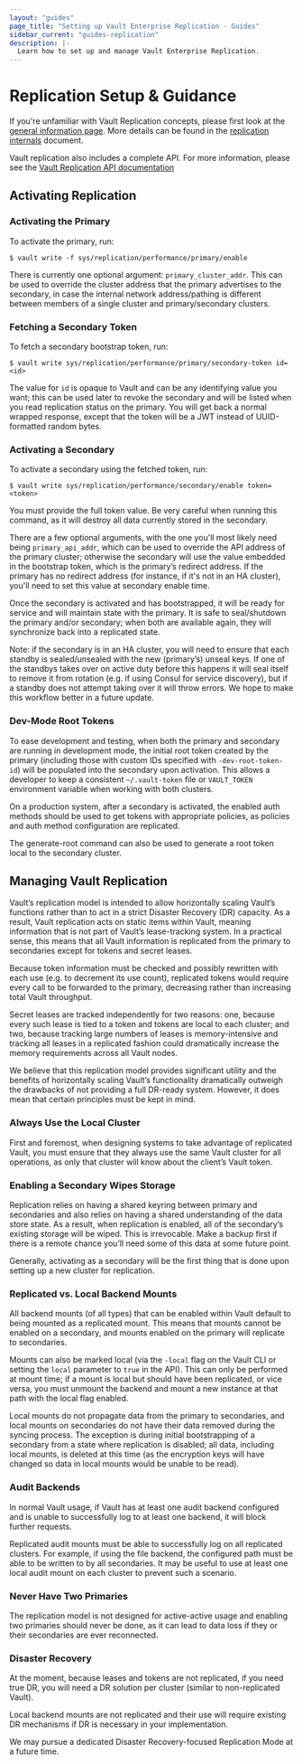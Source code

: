 ```yaml
---
layout: "guides"
page_title: "Setting up Vault Enterprise Replication - Guides"
sidebar_current: "guides-replication"
description: |-
  Learn how to set up and manage Vault Enterprise Replication.
---
```


# Replication Setup &amp; Guidance

If you're unfamiliar with Vault Replication concepts, please first look at the
[general information page](/docs/vault-enterprise/replication/index.html). More
details can be found in the
[replication internals](/docs/internals/replication.html) document.

Vault replication also includes a complete API. For more information, please see
the [Vault Replication API documentation](/api/system/replication.html)


## Activating Replication

### Activating the Primary

To activate the primary, run:


    $ vault write -f sys/replication/performance/primary/enable


There is currently one optional argument: `primary_cluster_addr`. This can be
used to override the cluster address that the primary advertises to the
secondary, in case the internal network address/pathing is different between
members of a single cluster and primary/secondary clusters.

### Fetching a Secondary Token

To fetch a secondary bootstrap token, run:


    $ vault write sys/replication/performance/primary/secondary-token id=<id>


The value for `id` is opaque to Vault and can be any identifying value you want;
this can be used later to revoke the secondary and will be listed when you read
replication status on the primary. You will get back a normal wrapped response,
except that the token will be a JWT instead of UUID-formatted random bytes.

### Activating a Secondary

To activate a secondary using the fetched token, run:


    $ vault write sys/replication/performance/secondary/enable token=<token>


You must provide the full token value. Be very careful when running this
command, as it will destroy all data currently stored in the secondary.

There are a few optional arguments, with the one you'll most likely need being
`primary_api_addr`, which can be used to override the API address of the
primary cluster; otherwise the secondary will use the value embedded in the
bootstrap token, which is the primary’s redirect address. If the primary has no
redirect address (for instance, if it's not in an HA cluster), you'll need to
set this value at secondary enable time.

Once the secondary is activated and has bootstrapped, it will be ready for
service and will maintain state with the primary. It is safe to seal/shutdown
the primary and/or secondary; when both are available again, they will
synchronize back into a replicated state.

Note: if the secondary is in an HA cluster, you will need to ensure that each
standby is sealed/unsealed with the new (primary’s) unseal keys. If one of the
standbys takes over on active duty before this happens it will seal itself to
remove it from rotation (e.g. if using Consul for service discovery), but if a
standby does not attempt taking over it will throw errors. We hope to make this
workflow better in a future update.

### Dev-Mode Root Tokens

To ease development and testing, when both the primary and secondary are
running in development mode, the initial root token created by the primary
(including those with custom IDs specified with `-dev-root-token-id`) will be
populated into the secondary upon activation. This allows a developer to keep a
consistent `~/.vault-token` file or `VAULT_TOKEN` environment variable when
working with both clusters.

On a production system, after a secondary is activated, the enabled
auth methods should be used to get tokens with appropriate policies,
as policies and auth method configuration are replicated.

The generate-root command can also be used to generate a root token local to
the secondary cluster.

## Managing Vault Replication

Vault’s replication model is intended to allow horizontally scaling Vault’s
functions rather than to act in a strict Disaster Recovery (DR) capacity. As a
result, Vault replication acts on static items within Vault, meaning
information that is not part of Vault’s lease-tracking system. In a practical
sense, this means that all Vault information is replicated from the primary to
secondaries except for tokens and secret leases.

Because token information must be checked and possibly rewritten with each use
(e.g. to decrement its use count), replicated tokens would require every call
to be forwarded to the primary, decreasing rather than increasing total Vault
throughput.

Secret leases are tracked independently for two reasons: one, because every
such lease is tied to a token and tokens are local to each cluster; and two,
because tracking large numbers of leases is memory-intensive and tracking all
leases in a replicated fashion could dramatically increase the memory
requirements across all Vault nodes.

We believe that this replication model provides significant utility and the
benefits of horizontally scaling Vault’s functionality dramatically outweigh
the drawbacks of not providing a full DR-ready system.  However, it does mean
that certain principles must be kept in mind.

### Always Use the Local Cluster

First and foremost, when designing systems to take advantage of replicated
Vault, you must ensure that they always use the same Vault cluster for all
operations, as only that cluster will know about the client’s Vault token.

### Enabling a Secondary Wipes Storage

Replication relies on having a shared keyring between primary and secondaries
and also relies on having a shared understanding of the data store state. As a
result, when replication is enabled, all of the secondary’s existing storage
will be wiped. This is irrevocable. Make a backup first if there is a remote
chance you’ll need some of this data at some future point.

Generally, activating as a secondary will be the first thing that is done upon
setting up a new cluster for replication.

### Replicated vs. Local Backend Mounts

All backend mounts (of all types) that can be enabled within Vault default to
being mounted as a replicated mount. This means that mounts cannot be enabled
on a secondary, and mounts enabled on the primary will replicate to
secondaries.

Mounts can also be marked local (via the `-local` flag on the Vault CLI or
setting the `local` parameter to `true` in the API). This can only be performed
at mount time; if a mount is local but should have been replicated, or vice
versa, you must unmount the backend and mount a new instance at that path with
the local flag enabled.

Local mounts do not propagate data from the primary to secondaries, and local
mounts on secondaries do not have their data removed during the syncing
process. The exception is during initial bootstrapping of a secondary from a
state where replication is disabled; all data, including local mounts, is
deleted at this time (as the encryption keys will have changed so data in local
mounts would be unable to be read).

### Audit Backends

In normal Vault usage, if Vault has at least one audit backend configured and
is unable to successfully log to at least one backend, it will block further
requests.

Replicated audit mounts must be able to successfully log on all replicated
clusters. For example, if using the file backend, the configured path must be
able to be written to by all secondaries. It may be useful to use at least one
local audit mount on each cluster to prevent such a scenario.

### Never Have Two Primaries

The replication model is not designed for active-active usage and enabling two
primaries should never be done, as it can lead to data loss if they or their
secondaries are ever reconnected.

### Disaster Recovery

At the moment, because leases and tokens are not replicated, if you need true
DR, you will need a DR solution per cluster (similar to non-replicated Vault).

Local backend mounts are not replicated and their use will require existing DR
mechanisms if DR is necessary in your implementation.

We may pursue a dedicated Disaster Recovery-focused Replication Mode at a
future time.
